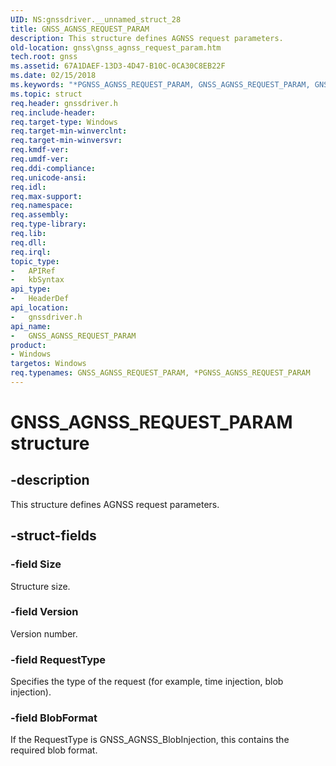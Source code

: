 ```yaml
---
UID: NS:gnssdriver.__unnamed_struct_28
title: GNSS_AGNSS_REQUEST_PARAM
description: This structure defines AGNSS request parameters.
old-location: gnss\gnss_agnss_request_param.htm
tech.root: gnss
ms.assetid: 67A1DAEF-13D3-4D47-B10C-0CA30C8EB22F
ms.date: 02/15/2018
ms.keywords: "*PGNSS_AGNSS_REQUEST_PARAM, GNSS_AGNSS_REQUEST_PARAM, GNSS_AGNSS_REQUEST_PARAM structure [Sensor Devices], PGNSS_AGNSS_REQUEST_PARAM, PGNSS_AGNSS_REQUEST_PARAM structure pointer [Sensor Devices], gnss.gnss_agnss_request_param, gnssdriver/GNSS_AGNSS_REQUEST_PARAM, gnssdriver/PGNSS_AGNSS_REQUEST_PARAM"
ms.topic: struct
req.header: gnssdriver.h
req.include-header: 
req.target-type: Windows
req.target-min-winverclnt: 
req.target-min-winversvr: 
req.kmdf-ver: 
req.umdf-ver: 
req.ddi-compliance: 
req.unicode-ansi: 
req.idl: 
req.max-support: 
req.namespace: 
req.assembly: 
req.type-library: 
req.lib: 
req.dll: 
req.irql: 
topic_type:
-	APIRef
-	kbSyntax
api_type:
-	HeaderDef
api_location:
-	gnssdriver.h
api_name:
-	GNSS_AGNSS_REQUEST_PARAM
product:
- Windows
targetos: Windows
req.typenames: GNSS_AGNSS_REQUEST_PARAM, *PGNSS_AGNSS_REQUEST_PARAM
---
```


# GNSS_AGNSS_REQUEST_PARAM structure


## -description


This structure defines AGNSS request parameters.


## -struct-fields




### -field Size

Structure size.


### -field Version

Version number.


### -field RequestType

Specifies the type of the request (for example, time injection, blob injection).


### -field BlobFormat

If the RequestType is GNSS_AGNSS_BlobInjection, this contains the required  blob format.

